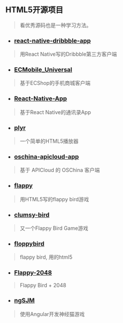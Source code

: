 ## HTML5开源项目
> 看优秀源码也是一种学习方法。

* ### [react-native-dribbble-app](https://github.com/catalinmiron/react-native-dribbble-app)
> 用React Native写的Dribbble第三方客户端

* ### [ECMobile_Universal](https://github.com/GeekZooStudio/ECMobile_Universal)
> 基于ECShop的手机商城客户端

* ### [React-Native-App](https://git.oschina.net/vczero/React-Native-App)
> 基于React Native的通讯录App

* ### [plyr](https://github.com/Selz/plyr)
> 一个简单的HTML5播放器

* ### [oschina-apicloud-app](https://git.oschina.net/ThinkPHP/oschina-apicloud-app)
> 基于 APICloud 的 OSChina 客户端

* ### [flappy](https://github.com/hyspace/flappy)
> 用HTML5写的flappy bird游戏

* ### [clumsy-bird](https://github.com/ellisonleao/clumsy-bird)
> 又一个Flappy Bird Game游戏

* ### [floppybird](https://github.com/nebez/floppybird)
> flappy bird, 用的html5

* ### [Flappy-2048](https://github.com/hczhcz/Flappy-2048)
> Flappy Bird + 2048

* ### [ngSJM](https://github.com/yhaoao/ngSJM)
> 使用Angular开发神经猫游戏
